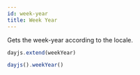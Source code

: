 ```yaml
---
id: week-year
title: Week Year
---
```

Gets the week-year according to the locale.

```javascript
dayjs.extend(weekYear)

dayjs().weekYear()
```

